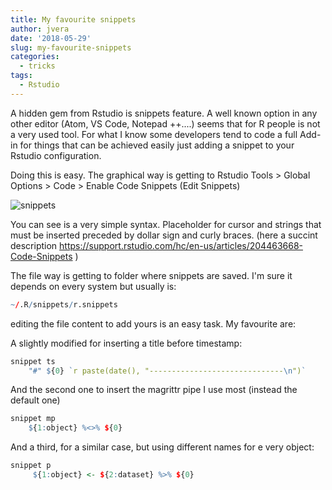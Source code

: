 ```yaml
---
title: My favourite snippets
author: jvera
date: '2018-05-29'
slug: my-favourite-snippets
categories:
  - tricks
tags:
  - Rstudio
---
```


A hidden gem from Rstudio is snippets feature. A well known option in any other editor (Atom, VS Code, Notepad ++....) seems that for R people is not a very used tool. For what I know some developers tend to code a full Add-in for things that can be achieved easily just adding a snippet to your Rstudio configuration.

Doing this is easy. The graphical way is getting to Rstudio Tools > Global Options > Code > Enable Code Snippets (Edit Snippets)

![snippets](/images/snippets.png)

You can see is a very simple syntax. Placeholder for cursor and strings that must be inserted preceded by dollar sign and curly braces. (here a succint description https://support.rstudio.com/hc/en-us/articles/204463668-Code-Snippets )

The file way is getting to folder where snippets are saved. I'm sure it depends on every system but usually is:

```r
~/.R/snippets/r.snippets
```

editing the file content to add yours is an easy task. My favourite are:


A slightly modified for inserting a title before timestamp:

```r
snippet ts
	"#" ${0} `r paste(date(), "------------------------------\n")`
```

And the second one to insert the magrittr pipe I use most (instead the default one)

```r
snippet mp
	${1:object} %<>% ${0}
```
And a third, for a similar case, but using different names for e very object:

```r
snippet p
     ${1:object} <- ${2:dataset} %>% ${0}
```
